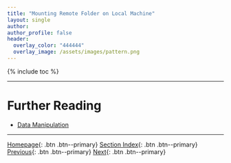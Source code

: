 ```yaml
---
title: "Mounting Remote Folder on Local Machine"
layout: single
author:
author_profile: false
header:
  overlay_color: "444444"
  overlay_image: /assets/images/pattern.png
---
```


{% include toc %}









___
# Further Reading
* [Data Manipulation](02-data-manipulation)

___

[Homepage](../index.md){: .btn  .btn--primary}
[Section Index](00-DataParsing-LandingPage){: .btn  .btn--primary}
[Previous](01B-2-tutorial-view-pdf-files-x11){: .btn  .btn--primary}
[Next](02-data-manipulation){: .btn  .btn--primary}
